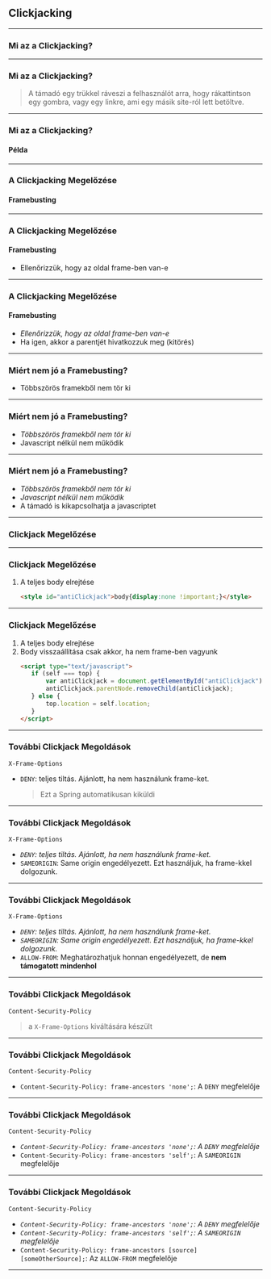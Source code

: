 
## Clickjacking

---

### Mi az a Clickjacking?

---

### Mi az a Clickjacking?

> A támadó egy trükkel ráveszi a felhasználót arra, hogy rákattintson egy gombra, vagy egy linkre, ami egy másik site-ról lett betöltve.

---

### Mi az a Clickjacking?

#### Példa

---

### A Clickjacking Megelőzése

#### Framebusting

---

### A Clickjacking Megelőzése

#### Framebusting

- Ellenőrizzük, hogy az oldal frame-ben van-e

---

### A Clickjacking Megelőzése

#### Framebusting

- *Ellenőrizzük, hogy az oldal frame-ben van-e*
- Ha igen, akkor a parentjét hivatkozzuk meg (kitörés)

---

### Miért nem jó a Framebusting?

- Többszörös framekből nem tör ki

---

### Miért nem jó a Framebusting?

- *Többszörös framekből nem tör ki*
- Javascript nélkül nem működik

---

### Miért nem jó a Framebusting?

- *Többszörös framekből nem tör ki*
- *Javascript nélkül nem működik*
- A támadó is kikapcsolhatja a javascriptet

---

### Clickjack Megelőzése

---

### Clickjack Megelőzése

1. A teljes body elrejtése
   ```html
   <style id="antiClickjack">body{display:none !important;}</style>
   ```

---

### Clickjack Megelőzése

1. A teljes body elrejtése
2. Body visszaállítása csak akkor, ha nem frame-ben vagyunk
   ```html
   <script type="text/javascript">
      if (self === top) {
          var antiClickjack = document.getElementById("antiClickjack");
          antiClickjack.parentNode.removeChild(antiClickjack);
      } else {
          top.location = self.location;
      }
   </script>
   ```

---

### További Clickjack Megoldások

`X-Frame-Options`

- `DENY`: teljes tiltás. Ajánlott, ha nem használunk frame-ket.
  > Ezt a Spring automatikusan kiküldi

---

### További Clickjack Megoldások

`X-Frame-Options`

- *`DENY`: teljes tiltás. Ajánlott, ha nem használunk frame-ket.*
- `SAMEORIGIN`: Same origin engedélyezett. Ezt használjuk, ha frame-kkel dolgozunk.

---

### További Clickjack Megoldások

`X-Frame-Options`

- *`DENY`: teljes tiltás. Ajánlott, ha nem használunk frame-ket.*
- *`SAMEORIGIN`: Same origin engedélyezett. Ezt használjuk, ha frame-kkel dolgozunk.*
- `ALLOW-FROM`: Meghatározhatjuk honnan engedélyezett, de **nem támogatott mindenhol**

---

### További Clickjack Megoldások

`Content-Security-Policy`
> a `X-Frame-Options` kiváltására készült

---

### További Clickjack Megoldások

`Content-Security-Policy`

- `Content-Security-Policy: frame-ancestors 'none';`: A `DENY` megfelelője

---

### További Clickjack Megoldások

`Content-Security-Policy`

- *`Content-Security-Policy: frame-ancestors 'none';`: A `DENY` megfelelője*
- `Content-Security-Policy: frame-ancestors 'self';`: A `SAMEORIGIN` megfelelője

---

### További Clickjack Megoldások

`Content-Security-Policy`

- *`Content-Security-Policy: frame-ancestors 'none';`: A `DENY` megfelelője*
- *`Content-Security-Policy: frame-ancestors 'self';`: A `SAMEORIGIN` megfelelője*
- `Content-Security-Policy: frame-ancestors [source] [someOtherSource];`: Az `ALLOW-FROM` megfelelője

---
